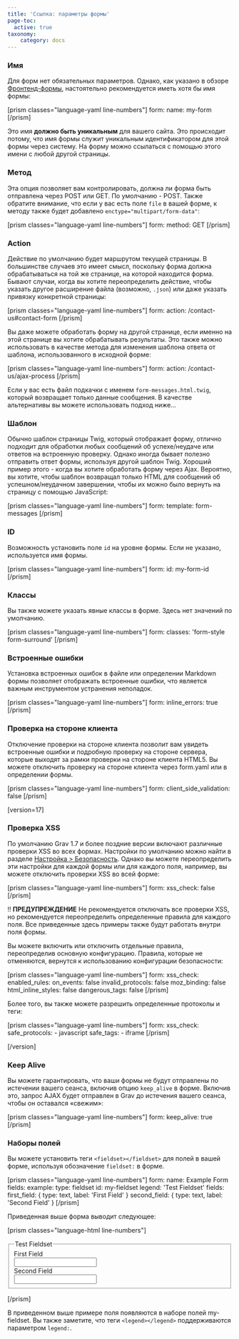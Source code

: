 ```yaml
---
title: 'Ссылка: параметры формы'
page-toc:
  active: true
taxonomy:
    category: docs
---
```



### Имя

Для форм нет обязательных параметров. Однако, как указано в обзоре [Фронтенд-формы](../../forms), настоятельно рекомендуется иметь хотя бы имя формы:

[prism classes="language-yaml line-numbers"]
form:
    name: my-form
[/prism]

Это имя **должно быть уникальным** для вашего сайта. Это происходит потому, что имя формы служит уникальным идентификатором для этой формы через систему. На форму можно ссылаться с помощью этого имени с любой другой страницы.

### Метод

Эта опция позволяет вам контролировать, должна ли форма быть отправлена ​​через POST или GET. По умолчанию - POST. Также обратите внимание, что если у вас есть поле `file` в вашей форме, к методу также будет добавлено `enctype="multipart/form-data"`:

[prism classes="language-yaml line-numbers"]
form:
    method: GET
[/prism]


### Action

Действие по умолчанию будет маршрутом текущей страницы. В большинстве случаев это имеет смысл, поскольку форма должна обрабатываться на той же странице, на которой находится форма. Бывают случаи, когда вы хотите переопределить действие, чтобы указать другое расширение файла (возможно, `.json`) или даже указать привязку конкретной страницы:

[prism classes="language-yaml line-numbers"]
form:
    action: /contact-us#contact-form
[/prism]

Вы даже можете обработать форму на другой странице, если именно на этой странице вы хотите обрабатывать результаты. Это также можно использовать в качестве метода для изменения шаблона ответа от шаблона, использованного в исходной форме:

[prism classes="language-yaml line-numbers"]
form:
    action: /contact-us/ajax-process
[/prism]

Если у вас есть файл подкачки с именем `form-messages.html.twig`, который возвращает только данные сообщения. В качестве альтернативы вы можете использовать подход ниже...

### Шаблон

Обычно шаблон страницы Twig, который отображает форму, отлично подходит для обработки любых сообщений об успехе/неудаче или ответов на встроенную проверку. Однако иногда бывает полезно отправить ответ формы, используя другой шаблон Twig. Хороший пример этого - когда вы хотите обработать форму через Ajax. Вероятно, вы хотите, чтобы шаблон возвращал только HTML для сообщений об успешном/неудачном завершении, чтобы их можно было вернуть на страницу с помощью JavaScript:

[prism classes="language-yaml line-numbers"]
form:
    template: form-messages
[/prism]

### ID

Возможность установить поле `id` на уровне формы. Если не указано, используется имя формы.

[prism classes="language-yaml line-numbers"]
form:
    id: my-form-id
[/prism]

### Классы

Вы также можете указать явные классы в форме. Здесь нет значений по умолчанию.

[prism classes="language-yaml line-numbers"]
form:
    classes: 'form-style form-surround'
[/prism]

### Встроенные ошибки

Установка встроенных ошибок в файле или определении Markdown формы позволяет отображать встроенные ошибки, что является важным инструментом устранения неполадок.

[prism classes="language-yaml line-numbers"]
form:
    inline_errors: true
[/prism]

### Проверка на стороне клиента

Отключение проверки на стороне клиента позволит вам увидеть встроенные ошибки и подробную проверку на стороне сервера, которые выходят за рамки проверки на стороне клиента HTML5. Вы можете отключить проверку на стороне клиента через form.yaml или в определении формы.

[prism classes="language-yaml line-numbers"]
form:
    client_side_validation: false
[/prism]

[version=17]
### Проверка XSS

По умолчанию Grav 1.7 и более поздние версии включают различные проверки XSS во всех формах. Настройки по умолчанию можно найти в разделе [Настройка > Безопасность](/basics/grav-configuration#security). Однако вы можете переопределить эти настройки для каждой формы или для каждого поля, например, вы можете отключить проверки XSS во всей форме:

[prism classes="language-yaml line-numbers"]
form:
    xss_check: false
[/prism]

!! **ПРЕДУПРЕЖДЕНИЕ** Не рекомендуется отключать все проверки XSS, но рекомендуется переопределить определенные правила для каждого поля. Все приведенные здесь примеры также будут работать внутри поля формы.

Вы можете включить или отключить отдельные правила, переопределив основную конфигурацию. Правила, которые не отменяются, вернутся к использованию конфигурации безопасности:

[prism classes="language-yaml line-numbers"]
form:
    xss_check:
        enabled_rules:
            on_events: false
            invalid_protocols: false
            moz_binding: false
            html_inline_styles: false
            dangerous_tags: false
[/prism]

Более того, вы также можете разрешить определенные протоколы и теги:

[prism classes="language-yaml line-numbers"]
form:
    xss_check:
        safe_protocols:
            - javascript
        safe_tags:
            - iframe
[/prism]

[/version]

### Keep Alive

Вы можете гарантировать, что ваши формы не будут отправлены по истечении вашего сеанса, включив опцию `keep_alive` в форме. Включив это, запрос AJAX будет отправлен в Grav до истечения вашего сеанса, чтобы он оставался «свежим»:

[prism classes="language-yaml line-numbers"]
form:
    keep_alive: true
[/prism]

### Наборы полей

Вы можете установить теги `<fieldset></fieldset>` для полей в вашей форме, используя обозначение `fieldset:` в форме.

[prism classes="language-yaml line-numbers"]
form:
    name: Example Form
    fields:
        example:
            type: fieldset
            id: my-fieldset
            legend: 'Test Fieldset'
            fields:
                first_field: { type: text, label: 'First Field' }
                second_field: { type: text, label: 'Second Field' }
[/prism]

Приведенная выше форма выводит следующее:

[prism classes="language-html line-numbers"]
<form action="/grav/example/forms" class="" id="my-example-form" method="post" name="Example Form">
  <fieldset id="my-fieldset">
    <legend>Test Fieldset</legend>
    <div class="form-group">
      <div class="form-label-wrapper">
        <label class="form-label">First Field</label>
      </div>
      <div class="form-data" data-grav-default="null" data-grav-disabled="true" data-grav-field="text">
        <div class="form-input-wrapper">
          <input class="form-input" name="data[first_field]" type="text" value="">
        </div>
      </div>
    </div>
    <div class="form-group">
      <div class="form-label-wrapper">
        <label class="form-label">Second Field</label>
      </div>
      <div class="form-data" data-grav-default="null" data-grav-disabled="true" data-grav-field="text">
        <div class="form-input-wrapper">
          <input class="form-input" name="data[second_field]" type="text" value="">
        </div>
      </div>
    </div>
  </fieldset>
</form>
[/prism]

В приведенном выше примере поля появляются в наборе полей my-fieldset. Вы также заметите, что теги `<legend></legend>` поддерживаются параметром `legend:`.
